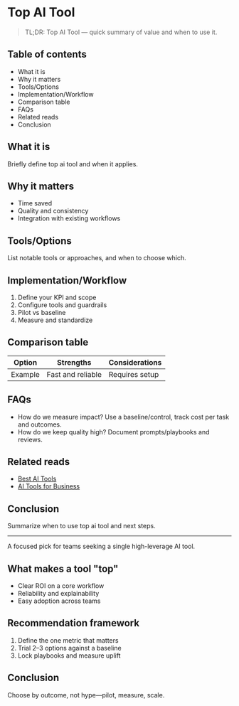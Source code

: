 # Top AI Tool

> TL;DR: Top AI Tool — quick summary of value and when to use it.

## Table of contents
- What it is
- Why it matters
- Tools/Options
- Implementation/Workflow
- Comparison table
- FAQs
- Related reads
- Conclusion

## What it is
Briefly define top ai tool and when it applies.

## Why it matters
- Time saved
- Quality and consistency
- Integration with existing workflows

## Tools/Options
List notable tools or approaches, and when to choose which.

## Implementation/Workflow
1. Define your KPI and scope
2. Configure tools and guardrails
3. Pilot vs baseline
4. Measure and standardize

## Comparison table
| Option | Strengths | Considerations |
| --- | --- | --- |
| Example | Fast and reliable | Requires setup |

## FAQs
- How do we measure impact? Use a baseline/control, track cost per task and outcomes.
- How do we keep quality high? Document prompts/playbooks and reviews.

## Related reads
- [Best AI Tools](/blogs/best-ai-tools)
- [AI Tools for Business](/blogs/ai-tools-for-business)

## Conclusion
Summarize when to use top ai tool and next steps.


---

A focused pick for teams seeking a single high-leverage AI tool.

## What makes a tool "top"
- Clear ROI on a core workflow
- Reliability and explainability
- Easy adoption across teams

## Recommendation framework
1. Define the one metric that matters
2. Trial 2–3 options against a baseline
3. Lock playbooks and measure uplift

## Conclusion
Choose by outcome, not hype—pilot, measure, scale.
